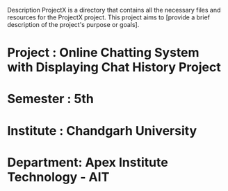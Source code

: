 Description
ProjectX is a directory that contains all the necessary files and resources for the ProjectX project. This project aims to [provide a brief description of the project's purpose or goals].

# Project   : Online Chatting System with Displaying Chat History Project
# Semester  : 5th        
# Institute : Chandgarh University
# Department: Apex Institute Technology - AIT
